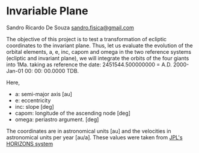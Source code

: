 # Invariable Plane

Sandro Ricardo De Souza
<sandro.fisica@gmail.com>

The objective of this project is to test a transformation of ecliptic
coordinates to the invariant plane. Thus, let us evaluate the evolution
of the orbital elements, a, e, inc, capom and omega in the two reference
systems (ecliptic and invariant plane), we will integrate the orbits of
the four giants into 1Ma. taking as reference the date:
2451544.500000000 = A.D. 2000-Jan-01 00: 00: 00.0000 TDB.

Here,
- a: semi-major axis [au]
- e: eccentricity 
- inc: slope [deg]
- capom: longitude of the ascending node [deg]
- omega: periastro argument. [deg]

The coordinates are in astronomical units [au] and the velocities in
astronomical units per year [au/a]. These values were taken from
[JPL's HORIZONS system](https://ssd.jpl.nasa.gov/horizons.cgi)
